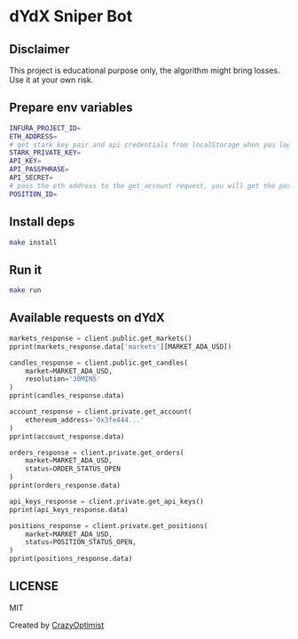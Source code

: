 # dYdX Sniper Bot

## Disclaimer
This project is educational purpose only, the algorithm might bring losses. Use it at your own risk.

## Prepare env variables

```bash
INFURA_PROJECT_ID=
ETH_ADDRESS=
# get stark key pair and api credentials from localStorage when you login the to dashboard
STARK_PRIVATE_KEY=
API_KEY=
API_PASSPHRASE=
API_SECRET=
# pass the eth address to the get_account request, you will get the positionId back
POSITION_ID=
```

## Install deps
```bash
make install
```

## Run it
```bash
make run
```

## Available requests on dYdX
```python
markets_response = client.public.get_markets()
pprint(markets_response.data['markets'][MARKET_ADA_USD])

candles_response = client.public.get_candles(
    market=MARKET_ADA_USD,
    resolution='30MINS'
)
pprint(candles_response.data)

account_response = client.private.get_account(
    ethereum_address='0x3fe444...'
)
pprint(account_response.data)

orders_response = client.private.get_orders(
    market=MARKET_ADA_USD,
    status=ORDER_STATUS_OPEN
)
pprint(orders_response.data)

api_keys_response = client.private.get_api_keys()
pprint(api_keys_response.data)

positions_response = client.private.get_positions(
    market=MARKET_ADA_USD,
    status=POSITION_STATUS_OPEN,
)
pprint(positions_response.data)
```

## LICENSE
MIT

Created by [CrazyOptimist](https://github.com/crazyopimist)
